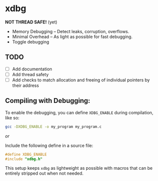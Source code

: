 # xdbg

**NOT THREAD SAFE!** (yet)

- Memory Debugging – Detect leaks, corruption, overflows.
- Minimal Overhead – As light as possible for fast debugging.
- Toggle debugging

## TODO

- [ ] Add documentation
- [ ] Add thread safety
- [ ] Add checks to match allocation and freeing of individual pointers by their address

## Compiling with Debugging:

To enable the debugging, you can define `XDBG_ENABLE` during compilation, like so:

```bash
gcc -DXDBG_ENABLE -o my_program my_program.c
```

_or_

Include the following define in a source file:

```c
#define XDBG_ENABLE
#include "xdbg.h"
```

This setup keeps `xdbg` as lightweight as possible with macros that can be entirely stripped out when not needed.
